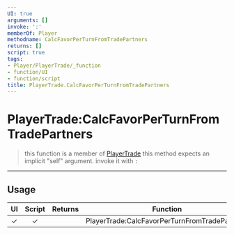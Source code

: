 ```yaml
---
UI: true
arguments: []
invoke: ':'
memberOf: Player
methodname: CalcFavorPerTurnFromTradePartners
returns: []
script: true
tags:
- Player/PlayerTrade/_function
- function/UI
- function/script
title: PlayerTrade.CalcFavorPerTurnFromTradePartners
---
```

# PlayerTrade:CalcFavorPerTurnFromTradePartners
> this function is a member of [PlayerTrade](civ-6/lua/PlayerTrade.md)
> this method expects an implicit "self" argument. invoke it with `:`
-----
## Usage
|  UI | Script | Returns | Function | Arguments |
|:---:|:------:|-------:|:--------:|:---------|
|✓|✓||PlayerTrade:CalcFavorPerTurnFromTradePartners||
